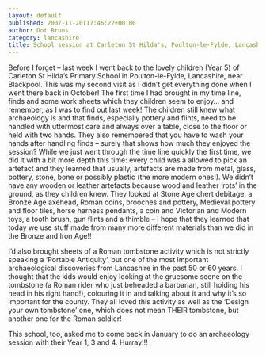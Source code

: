 ```yaml
---
layout: default
published: 2007-11-20T17:46:22+00:00
author: Dot Bruns
category: lancashire
title: School session at Carleton St Hilda's, Poulton-le-Fylde, Lancashire
---
```

Before I forget – last week I went back to the lovely children (Year 5) of Carleton St Hilda’s Primary School in Poulton-le-Fylde, Lancashire, near Blackpool. This was my second visit as I didn’t get everything done when I went there back in October! The first time I had brought in my time line, finds and some work sheets which they children seem to enjoy… and remember, as I was to find out last week! The children still knew what archaeology is and that finds, especially pottery and flints, need to be handled with uttermost care and always over a table, close to the floor or held with two hands. They also remembered that you have to wash your hands after handling finds – surely that shows how much they enjoyed the session? While we just went through the time line quickly the first time, we did it with a bit more depth this time: every child was a allowed to pick an artefact and they learned that usually, artefacts are made from metal, glass, pottery, stone, bone or possibly plastic (the more modern ones!). We didn’t have any wooden or leather artefacts because wood and leather ‘rots’ in the ground, as they children knew. They looked at Stone Age chert debitage, a Bronze Age axehead, Roman coins, brooches and pottery, Medieval pottery and floor tiles, horse harness pendants, a coin and Victorian and Modern toys, a tooth brush, gun flints and a thimble – I hope that they learned that today we use stuff made from many more different materials than we did in the Bronze and Iron Age!!

I’d also brought sheets of a Roman tombstone activity which is not strictly speaking a ‘Portable Antiquity’, but one of the most important archaeological discoveries from Lancashire in the past 50 or 60 years. I thought that the kids would enjoy looking at the gruesome scene on the tombstone (a Roman rider who just beheaded a barbarian, still holding his head in his right hand!), colouring it in and talking about it and why it’s so important for the county. They all loved this activity as well as the ‘Design your own tombstone’ one, which does not mean THEIR tombstone, but another one for the Roman soldier!

This school, too, asked me to come back in January to do an archaeology session with their Year 1, 3 and 4. Hurray!!!
